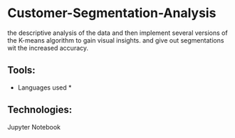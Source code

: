 # Customer-Segmentation-Analysis
the descriptive analysis of the data and then implement several versions of the K-means algorithm to gain visual insights.
and give out segmentations wit the increased accuracy.

## Tools:
* Languages used *
## Technologies:
Jupyter Notebook





